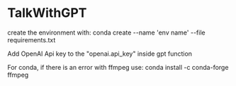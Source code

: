 # TalkWithGPT

create the environment with: conda create --name 'env name' --file requirements.txt

Add OpenAI Api key to the "openai.api_key" inside gpt function

For conda, if there is an error with ffmpeg use: conda install -c conda-forge ffmpeg
